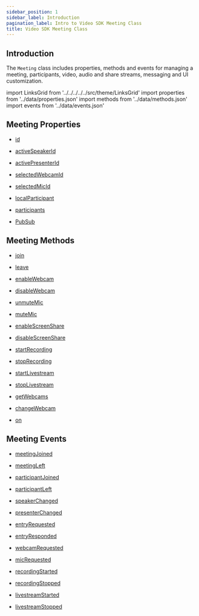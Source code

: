 ```yaml
---
sidebar_position: 1
sidebar_label: Introduction
pagination_label: Intro to Video SDK Meeting Class
title: Video SDK Meeting Class
---
```


<div id="tailwind" class="sdk-api-ref">

## Introduction

The `Meeting` class includes properties, methods and events for managing a meeting, participants, video, audio and share streams, messaging and UI customization.

import LinksGrid from '../../../../../src/theme/LinksGrid'
import properties from '../data/properties.json'
import methods from '../data/methods.json'
import events from '../data/events.json'

## Meeting Properties

<div class="row">

<div class="col col--4 margin-bottom--lg" >

- [id](./properties.md#id)

</div>
<div class="col col--4 margin-bottom--lg" >

- [activeSpeakerId](./properties.md#activespeakerid)

</div>
<div class="col col--4 margin-bottom--lg" >

- [activePresenterId](./properties.md#activepresenterid)

</div>
<div class="col col--4 margin-bottom--lg" >

- [selectedWebcamId](./properties.md#selectedwebcamid)

</div>
<div class="col col--4 margin-bottom--lg" >

- [selectedMicId](./properties.md#selectedmicid)

</div>
<div class="col col--4 margin-bottom--lg" >

- [localParticipant](./properties.md#localparticipant)

</div>
<div class="col col--4 margin-bottom--lg" >

- [participants](./properties.md#participants)

</div>
<div class="col col--4 margin-bottom--lg" >

- [PubSub](./properties.md#pubsub)

</div>

</div>

## Meeting Methods

<div class="row">
<div class="col col--4 margin-bottom--lg" >

- [join](./methods#join)

</div>
<div class="col col--4 margin-bottom--lg" >

- [leave](./methods#leave)

</div>
<div class="col col--4 margin-bottom--lg" >

- [enableWebcam](./methods#enablewebcam)

</div>
<div class="col col--4 margin-bottom--lg" >

- [disableWebcam](./methods#disablewebcam)

</div>
<div class="col col--4 margin-bottom--lg" >

- [unmuteMic](./methods#unmutemic)

</div>
<div class="col col--4 margin-bottom--lg" >

- [muteMic](./methods#mutemic)

</div>
<div class="col col--4 margin-bottom--lg" >

- [enableScreenShare](./methods#enablescreenshare)

</div>
<div class="col col--4 margin-bottom--lg" >

- [disableScreenShare](./methods#disablescreenshare)

</div>
<div class="col col--4 margin-bottom--lg" >

- [startRecording](./methods#startrecording)

</div>
<div class="col col--4 margin-bottom--lg" >

- [stopRecording](./methods#stoprecording)

</div>
<div class="col col--4 margin-bottom--lg" >

- [startLivestream](./methods#startlivestream)

</div>
<div class="col col--4 margin-bottom--lg" >

- [stopLivestream](./methods#stoplivestream)

</div>
<div class="col col--4 margin-bottom--lg" >

- [getWebcams](./methods#getwebcams)

</div>
<div class="col col--4 margin-bottom--lg" >

- [changeWebcam](./methods#changewebcam)

</div>
<div class="col col--4 margin-bottom--lg" >

- [on](./methods#on)

</div>
</div>

## Meeting Events

<div class="row">

<div class="col col--4 margin-bottom--lg" >

- [meetingJoined](./events.md#meetingjoined)

</div>
<div class="col col--4 margin-bottom--lg" >

- [meetingLeft](./events.md#meetingleft)

</div>
<div class="col col--4 margin-bottom--lg" >

- [participantJoined](./events.md#participantjoined)

</div>
<div class="col col--4 margin-bottom--lg" >

- [participantLeft](./events.md#participantleft)

</div>
<div class="col col--4 margin-bottom--lg" >

- [speakerChanged](./events.md#speakerchanged)

</div>
<div class="col col--4 margin-bottom--lg" >

- [presenterChanged](./events.md#presenterchanged)

</div>
<div class="col col--4 margin-bottom--lg" >

- [entryRequested](./events.md#entryrequested)

</div>
<div class="col col--4 margin-bottom--lg" >

- [entryResponded](./events.md#entryresponded)

</div>
<div class="col col--4 margin-bottom--lg" >

- [webcamRequested](./events.md#webcamrequested)

</div>
<div class="col col--4 margin-bottom--lg" >

- [micRequested](./events.md#micrequested)

</div>
<div class="col col--4 margin-bottom--lg" >

- [recordingStarted](./events.md#recordingstarted)

</div>
<div class="col col--4 margin-bottom--lg" >

- [recordingStopped](./events.md#recordingstopped)

</div>
<div class="col col--4 margin-bottom--lg" >

- [livestreamStarted](./events.md#livestreamstarted)

</div>
<div class="col col--4 margin-bottom--lg" >

- [livestreamStopped](./events.md#livestreamstopped)

</div>

</div>

</div>
